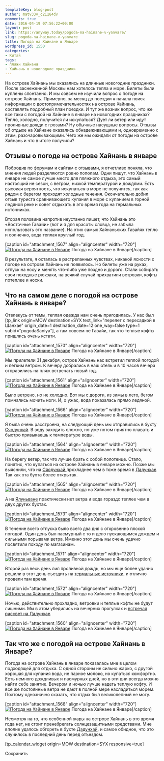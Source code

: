 ```yaml
---
templateKey: blog-post
author: matv33v_c21184dv
comments: true
date: 2016-04-19 07:56:22+00:00
layout: post
link: https://anyway.today/pogoda-na-hainane-v-yanvare/
slug: pogoda-na-hainane-v-yanvare
title: Погода на Хайнане в Январе
wordpress_id: 1550
categories:
- Китай
tags:
- пляжи Хайнаня
- Хайнань в новогодние праздники
---
```


На острове Хайнань мы оказались на длинные новогодние праздники. После заснеженной Москвы нам хотелось тепла и море. Билеты были куплены спонтанно. И мы совсем не изучили вопрос о погоде на острове Хайнань. Примерно, за месяц до поездки я начала поиск информации о достопримечательностях на острове Хайнань, составлять подробный план поездки. И тут же возник вопрос, что же все таки с погодой на Хайнане в январе на новогодних праздниках? Тепло, холодно, получится ли искупаться? Дует ли ветер или идут проливные дожди с грозами? Ну обычные насущные вопросы. Отзывы об отдыхе на Хайнане оказались обнадеживающими и, одновременно с этим, разочаровывающими. Чего же мы ожидали от погоды на острове Хайнань и что в итоге получили?


<!-- more -->


## Отзывы о погоде на острове Хайнань в январе




Побродив по форумам и сайтам с отзывами, я отчетливо поняла, что мнения людей разделяются ровно пополам. Одни пишут, что Хайнань в январе не самое лучше место для пляжного отдыха, это самый настоящий не сезон, с ветром, низкой температурой и дождями. Есть высокая вероятность, что искупаться в море не получится, так как рядом с берегом проходят холодные течения. Окончательно добил отзыв туриста сравнивающего купания в море с купанием в горной ледяной реке и совет отдыхать в это время года на термальных источниках.




Вторая половина напротив неустанно пишет, что Хайнань это «Восточные Гавайи» (вот и я для красоты словца, не забыла использовать это название). На этих самых Хайнаньских Гавайях тепло и солнечно, вода теплая круглый год.




[caption id="attachment_1567" align="aligncenter" width="720"][![Погода на Хайнане в Январе](https://anyway.today/wp-content/uploads/2016/04/IMG_0577.jpg)](https://anyway.today/wp-content/uploads/2016/04/IMG_0577.jpg) Погода на Хайнане в Январе[/caption]


В результате, я осталась в растрепанных чувствах, никакой ясности о погоде на острове Хайнань не появилось. Но билеты уже на руках, отпуск на носу и менять что-либо уже поздно и дорого. Стали собирать свои походные рюкзаки, на всякий случай прихватили ветровки, кофты потеплее и носки.





## Что на самом деле с погодой на острове Хайнань в январе?




Отвлекусь от темы, теплая одежда нам очень пригодилась. У нас был [tp_link origin=MOW destination=SYX text_link="перелет с пересадкой в Шанхае" origin_date=1 destination_date=12 one_way=false type=1 subid="pogodaSaniya"], а там совсем не Гавайи, так что теплые кофты пришлись очень кстати.




[caption id="attachment_1570" align="aligncenter" width="720"][![Погода на Хайнане в Январе](https://anyway.today/wp-content/uploads/2016/04/IMG_0679.jpg)](https://anyway.today/wp-content/uploads/2016/04/IMG_0679.jpg) Погода на Хайнане в Январе[/caption]


Мы прилетели 31 декабря, остров Хайнань нас встретил теплой погодой и легким ветром. К вечеру добрались в наш отель и в 10 часов вечера отправились на пляж встречать новый год.




[caption id="attachment_1561" align="aligncenter" width="720"][![Погода на Хайнане в Январе](https://anyway.today/wp-content/uploads/2016/04/IMG_0487.jpg)](https://anyway.today/wp-content/uploads/2016/04/IMG_0487.jpg) Погода на Хайнане в Январе[/caption]


Было ветрено, но не холодно. Вот мы с дороги, из зимы в лето, бегом помчались мочить ноги. И, о ужас, вода показалась прямо ледяной.




[caption id="attachment_1566" align="aligncenter" width="720"][![Погода на Хайнане в Январе](https://anyway.today/wp-content/uploads/2016/04/IMG_0523.jpg)](https://anyway.today/wp-content/uploads/2016/04/IMG_0523.jpg) Погода на Хайнане в Январе[/caption]


Я была очень расстроена, на следующий день мы отправились в бухту [Сяодунхай](https://anyway.today/luchshii-plyaj-hainanya-plyaj-otelya-intercontinental/). В воду заходить сложно, но уже потом приятно плавать и быстро привыкаешь к температуре воды.




[caption id="attachment_1564" align="aligncenter" width="720"][![Погода на Хайнане в Январе](https://anyway.today/wp-content/uploads/2016/04/IMG_0508.jpg)](https://anyway.today/wp-content/uploads/2016/04/IMG_0508.jpg) Погода на Хайнане в Январе[/caption]


На берегу ветер, так что лучше брать с собой полотенце. Стало, понятно, что купаться на острове Хайнань в январе можно. Позже мы выяснили, что на [Сяодунхай ](https://anyway.today/luchshii-plyaj-hainanya-plyaj-otelya-intercontinental/)прохладнее чем в тоже время в [Дадунхае](https://anyway.today/buhta-dadunhai-hainan/). Так как эта бухта более открытая.




[caption id="attachment_1565" align="aligncenter" width="720"][![Погода на Хайнане в Январе](https://anyway.today/wp-content/uploads/2016/04/IMG_0518.jpg)](https://anyway.today/wp-content/uploads/2016/04/IMG_0518.jpg) Погода на Хайнане в Январе[/caption]


А на [Ялуньване](https://anyway.today/buhta-yalunvan/) практически нет ветра и вода гораздо теплее чем в двух других бухтах.




[caption id="attachment_1573" align="aligncenter" width="720"][![Погода на Хайнане в Январе](https://anyway.today/wp-content/uploads/2016/04/IMG_0827.jpg)](https://anyway.today/wp-content/uploads/2016/04/IMG_0827.jpg) Погода на Хайнане в Январе[/caption]


В течение всего отпуска было всего два дня с откровенно плохой погодой. Один день был пасмурный с то и дело пускающимся дождем и сильными порывами ветра. Именно этот день мы очень удачно посвятили походу по магазинам.




[caption id="attachment_1571" align="aligncenter" width="720"][![Погода на Хайнане в Январе](https://anyway.today/wp-content/uploads/2016/04/IMG_0730.jpg)](https://anyway.today/wp-content/uploads/2016/04/IMG_0730.jpg) Погода на Хайнане в Январе[/caption]


Второй раз весь день лил проливной дождь, но мы еще более удачно решили в этот день съездить на [термальные источники](https://anyway.today/termalnie-istichniki_nantyan-saniya/), и отлично провели там время.




[caption id="attachment_1572" align="aligncenter" width="720"][![Погода на Хайнане в Январе](https://anyway.today/wp-content/uploads/2016/04/IMG_0782.jpg)](https://anyway.today/wp-content/uploads/2016/04/IMG_0782.jpg) Погода на Хайнане в Январе[/caption]


Ночью, действительно прохладно, ветровки и теплые кофты не будут лишними. Мы в этом убедились на вечерних прогулках и [встречая рассвет на Дадунхае](https://anyway.today/rassveti_na_dadunhai/).




[caption id="attachment_1560" align="aligncenter" width="720"][![Погода на Хайнане в Январе](https://anyway.today/wp-content/uploads/2016/04/MG_1232.jpg)](https://anyway.today/wp-content/uploads/2016/04/MG_1232.jpg) Погода на Хайнане в Январе[/caption]


## Так что же с погодой на острове Хайнань в Январе?




Погода на острове Хайнань в январе показалась мне в целом подходящей для отдыха. С одной стороны не сильно жарко, с другой хорошая для купания вода, не парное молоко, но купаться комфортно. Есть немного дождливых и пасмурных дней, но в эти дни всегда можно найти себе занятие. Вечером и ночью лучше надеть теплую кофту. И все же постоянные ветра не дают в полной мере насладиться морем. Поэтому однозначно сказать, что отдых был великолепный не могу.




[caption id="attachment_1568" align="aligncenter" width="720"][![Погода на Хайнане в Январе](https://anyway.today/wp-content/uploads/2016/04/IMG_0587.jpg)](https://anyway.today/wp-content/uploads/2016/04/IMG_0587.jpg) Погода на Хайнане в Январе[/caption]


Несмотря на то, что особенной жары на острове Хайнань в это время года нет, не стоит пренебрегать солнцезащитными средствами. Мне вполне удалось обгореть в бухте [Дадунхай](https://anyway.today/buhta-dadunhai-hainan/), и самое обидное, что это случилось в последний день перед отъездом.




[tp_calendar_widget origin=MOW destination=SYX responsive=true]


Сохранить
